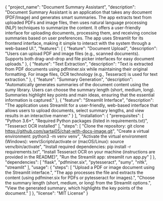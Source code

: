 {
    "project_name": "Document Summary Assistant",
    "description": "Document Summary Assistant is an application that takes any document (PDF/Image) and generates smart summaries. The app extracts text from uploaded PDFs and image files, then uses natural language processing (NLP) techniques to summarize the content. It offers a user-friendly interface for uploading documents, processing them, and receiving concise summaries based on user preferences. The app uses Streamlit for its frontend interface, making it simple to interact with the system through a web-based UI.",
    "features": [
        {
            "feature": "Document Upload",
            "description": "Users can upload PDF and image files (e.g., scanned documents). Supports both drag-and-drop and file picker interfaces for easy document uploads."
        },
        {
            "feature": "Text Extraction",
            "description": "Text is extracted from PDF documents using pdfminer.six while maintaining their original formatting. For image files, OCR technology (e.g., Tesseract) is used for text extraction."
        },
        {
            "feature": "Summary Generation",
            "description": "Automatically generates summaries of the document content using the sumy library. Users can choose the summary length (short, medium, long). Summaries highlight key points and main ideas, ensuring that the essential information is captured."
        },
        {
            "feature": "Streamlit Interface",
            "description": "The application uses Streamlit for a user-friendly, web-based interface that allows users to upload documents, select summary lengths, and view results in an interactive manner."
        }
    ],
    "installation": {
        "prerequisites": [
            "Python 3.6+",
            "Required Python packages (listed in requirements.txt)",
            "Tesseract OCR installed"
        ],
        "steps": [
            "Clone the repository: git clone https://github.com/sartaj05/chat-with-docs-image.git",
            "Create a virtual environment: python3 -m venv venv",
            "Activate the virtual environment (Windows): venv\\Scripts\\activate or (macOS/Linux): source venv/bin/activate",
            "Install required dependencies: pip install -r requirements.txt",
            "Install Tesseract OCR on your machine (instructions are provided in the README)",
            "Run the Streamlit app: streamlit run app.py"
        ]
    },
    "dependencies": [
        "flask",
        "pdfminer.six",
        "pytesseract",
        "sumy",
        "nltk",
        "streamlit"
    ],
    "usage": {
        "steps": [
            "Upload a PDF or image document using the Streamlit interface.",
            "The app processes the file and extracts the content (using pdfminer.six for PDFs or pytesseract for images).",
            "Choose the summary length (short, medium, or long) from the Streamlit options.",
            "View the generated summary, which highlights the key points of the document."
        ]
    },
    "license": "MIT License"
}
